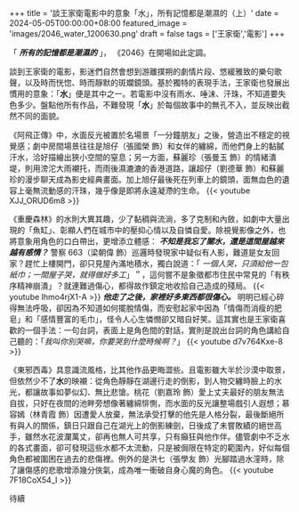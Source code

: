 +++
title = '談王家衛電影中的意象「水」，所有記憶都是潮濕的（上）'
date = 2024-05-05T00:00:00+08:00
featured_image = 'images/2046_water_1200630.png'
draft = false
tags = ['王家衛','電影']
+++

「 **_所有的記憶都是潮濕的_** 」， 《2046》在開場如此定調。

談到王家衛的電影，影迷們自然會想到游離撲朔的劇情片段、悠緩雅致的樂句歌聲，以及時而恍惚、時而靜默的斑斕鏡頭。基於獨特的表現手法，王家衛也發展出慣用的意象：「**水**」便是其中之一。若電影中沒有雨水、唾沫、汗珠，不知道要失色多少。盤點他所有作品，不難發現「**水**」於每個故事中的無孔不入，並反映出截然不同的面貌。

《阿飛正傳》中，水面反光被置於名場景「一分鐘朋友」之後，營造出不穩定的視覺感；劇中房間場景往往是旭仔（張國榮 飾）和女伴的纏綿，而他們身上的黏膩汗水，洽好描繪出狹小空間的窒息；另一方面，蘇麗珍（張曼玉 飾）的情緒潰堤，則用滂沱大雨襯托，而雨後濕漉漉的香港道路，讓超仔（劉德華 飾）和蘇麗珍的漫步聊天成為影史經典畫面。加上旭仔最後死在列車上的鏡頭，面無血色的遺容上毫無流動感的汗珠，幾乎像是即將永遠凝滯的生命。
{{< youtube XJJ_ORUD6m8 >}}

《重慶森林》的水則大異其趣，少了黏稠與流淌，多了克制和內斂，如劇中大量出現的「魚缸」、彰顯人們在城市中的壓抑心情以及自憐自愛。除視覺影像之外，也將意象用角色的口白帶出，更增添立體感：
**_不知是我忘了關水，還是這間屋越來越有感情？_** 警察 663（梁朝偉 飾）巡邏時發現家中疑似有人影，難道是女友回家？趕忙上樓開門，卻只見屋內滿地積水，獨白說道：「 _一個人哭，只須給他一包紙巾；一間屋子哭，就得做好多工_」＂，這何嘗不是象徵都市住民中常見的「有秩序精神崩潰」？就連難過傷心，都得故作鎮定地收拾自己造成的殘局。 
{{< youtube Ihmo4rjX1-A >}}
**_他走了之後，家裡好多東西都很傷心。_** 明明已經心碎得無法呼吸，卻因為不知道如何擺脫情傷，而安慰起家中因為「情傷而消瘦的肥皂」和「感情豐富的毛巾」，怪令人心生憐憫卻又暗自好笑。這其實也是王家衛喜歡的一個手法：一句台詞，表面上是角色間的對話，實則是說出台詞的角色講給自己聽的：「_我叫你別哭嘛，你要哭到什麼時候啊？_」
{{< youtube d7v764Kxe-8 >}}

《東邪西毒》具意識流風格，比其他作品更晦澀些。且電影雖大半於沙漠中取景，但依然少不了**水**的映襯：從角色靜靜在湖邊行走的倒影，到人物交纏時臉上的水光，都讓故事如夢似幻、無比悲愴。桃花（劉嘉玲 飾）愛上丈夫最好的朋友無法自拔，只好在夜間的池畔旁想像著纏綿悱惻，而水面的反光讓整場戲引人遐想；慕容嫣（林青霞 飾）因遭愛人放棄，無法承受打擊的他先是人格分裂，最後斷絕所有與人的關係，鎮日只跟自己在湖光上的倒影練劍，日後成了未嘗敗績的絕世高手，雖然水花波瀾萬丈，卻再也無人可共享，只有癲狂與他作伴。儘管劇中不乏水的各式畫面，卻可發現這些水都不太流動，只是被侷限在特定的範圍內，好似每個角色都被圍困在過去的悲傷裡。例外的是洪七（張學友 飾）光腳踏過水漥時，除了讓傷感的悲歌增添幾分俠氣，成為唯一衝破自身心魔的角色。
{{< youtube 7F18CoX54_I >}}

待續

